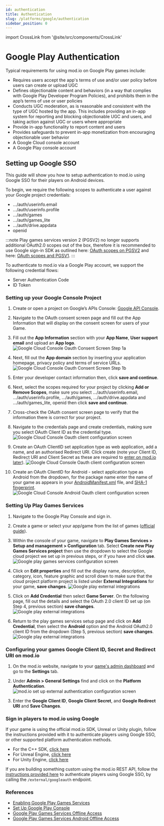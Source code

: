 ```yaml
---
id: authentication
title: Authentication
slug: /platforms/google/authentication
sidebar_position: 0
---
```

import CrossLink from '@site/src/components/CrossLink'

# Google Play Authentication

Typical requirements for using mod.io on Google Play games include:
* Requires users accept the app's terms of use and/or user policy before users can create or upload UGC
* Defines objectionable content and behaviors (in a way that complies with Google Play Developer Program Policies), and prohibits them in the app’s terms of use or user policies
* Conducts UGC moderation, as is reasonable and consistent with the type of UGC hosted by the app. This includes providing an in-app system for reporting and blocking objectionable UGC and users, and taking action against UGC or users where appropriate
* Provide in-app functionality to report content and users
* Provides safeguards to prevent in-app monetization from encouraging objectionable user behavior
* A Google Cloud console account
* A Google Play console account

## Setting up Google SSO

This guide will show you how to setup authentication to mod.io using Google SSO for their players on Android devices.

To begin, we require the following scopes to authenticate a user against your Google project credentials:
* .../auth/userinfo.email
* .../auth/userinfo.profile
* .../auth/games
* .../auth/games_lite
* .../auth/drive.appdata
* openid

:::note
Play games services version 2 (PGSV2) no longer supports additional OAuth2.0 scopes out of the box, therefore it is recommended to use Google sign-in SDK as outlined here: [OAuth scopes on PGSV2](https://developer.android.com/games/pgs/signin#oauth-scopes) and here: [OAuth scopes and PGSV1](https://developers.google.com/games/services/common/concepts/v1/sign-in#oauth-scopes).
:::

To authenticate to mod.io via a Google Play account, we support the following credential flows:
* Server Authentication Code
* ID Token

### Setting up your Google Console Project

1. Create or open a project on Google’s APIs Console: [Google API Console](https://console.cloud.google.com/).

2. Navigate to the OAuth consent screen page and fill out the App Information that will display on the consent screen for users of your Game.

3. Fill out the **App Information** section with your **App Name**, **User support email** and upload an **App logo**.
![Google Cloud Console Oauth Consent Screen Step 1a](images/google_oauth_screen_app_info_section.png)

4. Next, fill out the **App domain** section by inserting your application homepage, privacy policy and terms of service URLs.
![Google Cloud Console Oauth Consent Screen Step 1b](images/google_oauth_screen_app_domain.png)

5. Enter your developer contact information then, click **save and continue**.

6. Next, select the scopes required for your project by clicking **Add or Remove Scopes**, make sure you select .../auth/userinfo.email, .../auth/userinfo.profile, .../auth/games, .../auth/drive.appdata and .../auth/games_lite, openid then click **save and continue**.

7. Cross-check the OAuth consent screen page to verify that the information there is correct for your project.

8. Navigate to the credentials page and create credentials, making sure you select OAuth Client ID as the credential type.
![Google Cloud Console Oauth client configuration screen](images/create_google_oauth_client.png)

9. Create an OAuth ClientID set application type as web application, add a name, and an authorised Redirect URI. Click create (note your Client ID, Redirect URI and Client Secret as these are required to [enter on mod.io later](#configuring-your-games-google-client-id-secret-and-redirect-uri-on-modio)).
![Google Cloud Console Oauth client configuration screen](images/google_create_oauth_web_application.png)

10. Create an OAuth ClientID for Android - select application type as Android from the dropdown, for the package name enter the name of your game as appears in your [AndroidManifest.xml](https://developer.android.com/guide/topics/manifest/manifest-intro) file, and [SHA-1 fingerprint](https://developers.google.com/android/guides/client-auth).
![Google Cloud Console Android Oauth client configuration screen](images/google_setup_adroid_clientId.png)

### Setting Up Play Games Services

1. Navigate to the Google Play Console and sign in.

2. Create a game or select your app/game from the list of games ([official guide](https://support.google.com/googleplay/android-developer/answer/9859152)).

3. Within the console of your game, navigate to **Play Games Services > Setup and management > Configuration** tab. Select **Create new Play Games Services project** then use the dropdown to select the Google cloud project we set up in previous steps, or if you have and click **use**.
![Google play games services configuration screen](images/google_play_games_services_configuration_screen.png)

4. Click on **Edit properties** and fill out the display name, description, category, icon, feature graphic and scroll down to make sure that the cloud project platform project is listed under **External Integrations** for your game, **save changes**.
![Google play external integrations](images/google_play_console_external_integrations.png)

5. Click on **Add Credential** then select **Game Server**. On the following page, fill out the details and select the OAuth 2.0 client ID set up (on Step 4, previous section) **save changes**.
![Google play external integrations](images/google_PGS_config_game_server_oauth_client.png)

6. Return to the play games services setup page and click on **Add Credential**, then select the **Android** option and the Android OAuth2.0 client ID from the dropdown (Step 5, previous section) **save changes**.
![Google play external integrations](images/google_PGS_config_android_oauth_client.png)

### Configuring your games Google Client ID, Secret and Redirect URI on mod.io

1. On the mod.io website, navigate to your [game's admin dashboard](https://mod.io/content) and go to the **Settings** tab.

2. Under **Admin > General Settings** find and click on the **Platform Authentication**.
![mod.io set up external authentication configuration screen](images/modio_setup_external_platform_authentication_settings_page.png)

3. Enter the **Google Client ID**, **Google Client Secret**, and **Google Redirect URI** and **Save Changes**.

### Sign in players to mod.io using Google

If your game is using the official mod.io SDK, Unreal or Unity plugin, follow the instructions provided with it to authenticate players using Google SSO, or other supported platform authentication methods.

* For the C++ SDK, [click here](/cppsdk/getting-started/#ssoexternal-authentication)
* For Unreal Engine, [click here](/unreal/getting-started/#ssoexternal-authentication)
* For Unity Engine, [click here](/unity/getting-started/#authentication)

If you are building something custom using the mod.io REST API, follow the [instructions provided here](https://docs.mod.io/restapiref/#google) to authenticate players using Google SSO, by calling the `/external/googleauth` endpoint.

### References

* [Enabling Google Play Games Services](https://developers.google.com/games/services/console/enabling)
* [Set Up Google Play Console](https://support.google.com/googleplay/android-developer/answer/9859152)
* [Google Play Games Services Offline Access](https://developers.google.com/games/services/android/offline-access)
* [Google Play Games Services Android Offline Access](https://developers.google.com/games/services/v1/android/offline-access)
